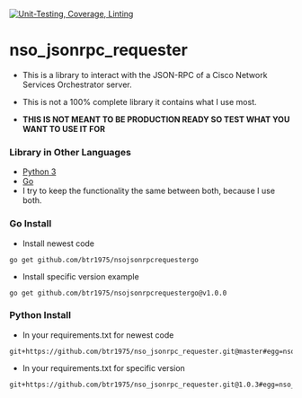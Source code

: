 [![Unit-Testing, Coverage, Linting](https://github.com/btr1975/nso_jsonrpc_requester/actions/workflows/test-coverage-lint.yml/badge.svg)](https://github.com/btr1975/nso_jsonrpc_requester/actions/workflows/test-coverage-lint.yml)

# nso_jsonrpc_requester

* This is a library to interact with the JSON-RPC of a Cisco Network
  Services Orchestrator server.

* This is not a 100% complete library it contains what I use most.

* **THIS IS NOT MEANT TO BE PRODUCTION READY SO TEST WHAT YOU WANT TO USE IT FOR**

### Library in Other Languages

* [Python 3](https://github.com/btr1975/nso_jsonrpc_requester)
* [Go](https://github.com/btr1975/nsojsonrpcrequestergo)
* I try to keep the functionality the same between both, because I use
  both.

### Go Install

* Install newest code

```shell
go get github.com/btr1975/nsojsonrpcrequestergo
```

* Install specific version example

```shell
go get github.com/btr1975/nsojsonrpcrequestergo@v1.0.0
```

### Python Install

* In your requirements.txt for newest code

```text
git+https://github.com/btr1975/nso_jsonrpc_requester.git@master#egg=nso_jsonrpc_requester
```

* In your requirements.txt for specific version

```text
git+https://github.com/btr1975/nso_jsonrpc_requester.git@1.0.3#egg=nso_jsonrpc_requester
```

